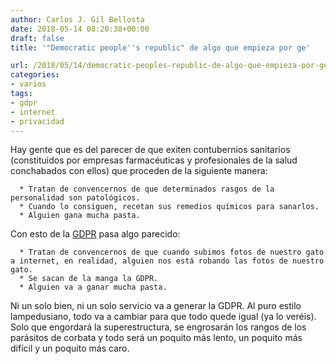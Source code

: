```yaml
---
author: Carlos J. Gil Bellosta
date: 2018-05-14 08:20:38+00:00
draft: false
title: '"Democratic people''s republic" de algo que empieza por ge'

url: /2018/05/14/democratic-peoples-republic-de-algo-que-empieza-por-ge/
categories:
- varios
tags:
- gdpr
- internet
- privacidad
---
```


Hay gente que es del parecer de que exiten contubernios sanitarios (constituidos por empresas farmacéuticas y profesionales de la salud conchabados con ellos) que proceden de la siguiente manera:




	  * Tratan de convencernos de que determinados rasgos de la personalidad son patológicos.
	  * Cuando lo consiguen, recetan sus remedios químicos para sanarlos.
	  * Alguien gana mucha pasta.


Con esto de la [GDPR](https://www.eugdpr.org/) pasa algo parecido:




	  * Tratan de convencernos de que cuando subimos fotos de nuestro gato a internet, en realidad, alguien nos está robando las fotos de nuestro gato.
	  * Se sacan de la manga la GDPR.
	  * Alguien va a ganar mucha pasta.


Ni un solo bien, ni un solo servicio va a generar la GDPR. Al puro estilo lampedusiano, todo va a cambiar para que todo quede igual (ya lo veréis). Solo que engordará la superestructura, se engrosarán los rangos de los parásitos de corbata y todo será un poquito más lento, un poquito más difícil y un poquito más caro.
